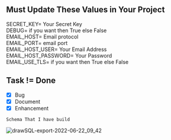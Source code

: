 ## Must Update These Values in Your Project
<!-- ignore-task-list-start -->
SECRET_KEY= Your Secret Key\
DEBUG= if you want then True else False\
EMAIL_HOST= Email protocol\
EMAIL_PORT= email port\
EMAIL_HOST_USER= Your Email Address\
EMAIL_HOST_PASSWORD= Your Password\
EMAIL_USE_TLS= if you want then True else False
<!-- ignore-task-list-start -->




## Task != Done
<!-- ignore-task-list-start -->
- [x] Bug
- [x] Document
- [x] Enhancement
<!-- ignore-task-list-end -->


`Schema That I have build`
<!-- ignore-task-list-end -->
![drawSQL-export-2022-06-22_09_42](https://user-images.githubusercontent.com/105751918/174942086-8a000a8e-a7d8-4fba-9a94-a8f82f0e8b40.png)
